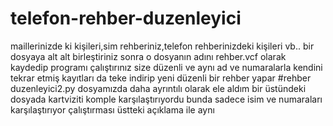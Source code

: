 # telefon-rehber-duzenleyici
maillerinizde ki kişileri,sim rehberiniz,telefon rehberinizdeki kişileri vb.. bir dosyaya alt alt birleştiriniz sonra o dosyanın adını rehber.vcf olarak kaydedip
programı çalıştırınız size düzenli ve aynı ad ve numaralarla kendini tekrar etmiş kayıtları da teke indirip yeni düzenli bir rehber yapar
#rehber duzenleyici2.py dosyamızda daha ayrıntılı olarak ele aldım 
bir üstündeki dosyada kartviziti komple karşılaştırıyordu bunda 
sadece isim ve numaraları karşılaştırıyor 
çalıştırması üstteki açıklama ile aynı
